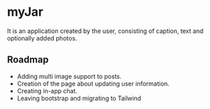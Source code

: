 
# myJar

It is an application created by the user,
 consisting of caption, text and optionally added photos.
## Roadmap

- Adding multi image support to posts.
- Creation of the page about updating user information.
- Creating in-app chat.
- Leaving bootstrap and migrating to Tailwind